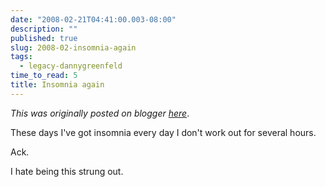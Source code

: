 ```yaml
---
date: "2008-02-21T04:41:00.003-08:00"
description: ""
published: true
slug: 2008-02-insomnia-again
tags:
  - legacy-dannygreenfeld
time_to_read: 5
title: Insomnia again
---
```


_This was originally posted on blogger [here](https://dannygreenfeld.blogspot.com/2008/02/insomnia-again.html)_.

These days I've got insomnia every day I don't work out for several hours.

Ack.

I hate being this strung out.
